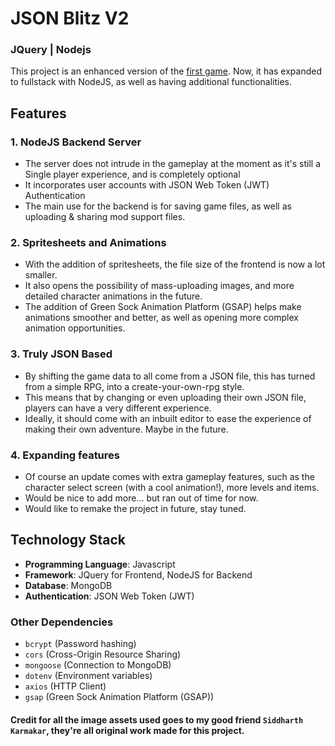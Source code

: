 # JSON Blitz V2
### JQuery | Nodejs

This project is an enhanced version of the [first game](https://github.com/Ernest-Low/ga-json-blitz). Now, it has expanded to fullstack with NodeJS, as well as having additional functionalities.

## Features

### **1. NodeJS Backend Server**
- The server does not intrude in the gameplay at the moment as it's still a Single player experience, and is completely optional
- It incorporates user accounts with JSON Web Token (JWT) Authentication
- The main use for the backend is for saving game files, as well as uploading & sharing mod support files.

### **2. Spritesheets and Animations**
- With the addition of spritesheets, the file size of the frontend is now a lot smaller.
- It also opens the possibility of mass-uploading images, and more detailed character animations in the future.
- The addition of Green Sock Animation Platform (GSAP) helps make animations smoother and better, as well as opening more complex animation opportunities.

### **3. Truly JSON Based**
- By shifting the game data to all come from a JSON file, this has turned from a simple RPG, into a create-your-own-rpg style.
- This means that by changing or even uploading their own JSON file, players can have a very different experience.
- Ideally, it should come with an inbuilt editor to ease the experience of making their own adventure. Maybe in the future.

### **4. Expanding features**
- Of course an update comes with extra gameplay features, such as the character select screen (with a cool animation!), more levels and items.
- Would be nice to add more... but ran out of time for now.
- Would like to remake the project in future, stay tuned.

## Technology Stack
- **Programming Language**: Javascript
- **Framework**: JQuery for Frontend, NodeJS for Backend
- **Database**: MongoDB
- **Authentication**: JSON Web Token (JWT)

### Other Dependencies
- `bcrypt` (Password hashing)
- `cors` (Cross-Origin Resource Sharing)
- `mongoose` (Connection to MongoDB)
- `dotenv` (Environment variables)
- `axios` (HTTP Client)
- `gsap` (Green Sock Animation Platform (GSAP))

#### Credit for all the image assets used goes to my good friend `Siddharth Karmakar`, they're all original work made for this project.
